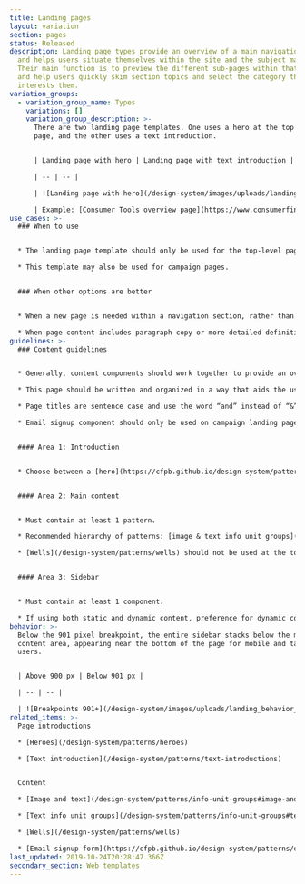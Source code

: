 ```yaml
---
title: Landing pages
layout: variation
section: pages
status: Released
description: Landing page types provide an overview of a main navigation section
  and helps users situate themselves within the site and the subject matter.
  Their main function is to preview the different sub-pages within that section
  and help users quickly skim section topics and select the category that
  interests them.
variation_groups:
  - variation_group_name: Types
    variations: []
    variation_group_description: >-
      There are two landing page templates. One uses a hero at the top of the
      page, and the other uses a text introduction.


      | Landing page with hero | Landing page with text introduction |

      | -- | -- |

      | ![Landing page with hero](/design-system/images/uploads/landing_top_examplea_2x.jpg) | ![Landing page with text introduction](/design-system/images/uploads/landing_top_exampleb_2x.jpg) |

      | Example: [Consumer Tools overview page](https://www.consumerfinance.gov/consumer-tools/) | Example: [About Us overview page](https://www.consumerfinance.gov/about-us/)
use_cases: >-
  ### When to use


  * The landing page template should only be used for the top-level page under each main navigation section on the site to help users navigate to the various sub-sections within the navigation vertical. Examples: [Data & research overview](https://www.consumerfinance.gov/data-research/), [Policy & compliance overview](https://www.consumerfinance.gov/policy-compliance/).

  * This template may also be used for campaign pages.


  ### When other options are better


  * When a new page is needed within a navigation section, rather than at the top-level.

  * When page content includes paragraph copy or more detailed definitions or explanations.
guidelines: >-
  ### Content guidelines


  * Generally, content components should work together to provide an overview of the information organized below this page or about the campaign. Give users clear next steps and calls to actions so they can quickly decide what content is relevant to them and where they should go next.

  * This page should be written and organized in a way that aids the user in skimming and quickly navigating to lower-level pages.

  * Page titles are sentence case and use the word “and” instead of “&”. (Note that navigation labels follow a different style.)

  * Email signup component should only be used on campaign landing pages. This component is not used on Landing pages.


  #### Area 1: Introduction


  * Choose between a [hero](https://cfpb.github.io/design-system/patterns/heroes) or [text introduction](https://cfpb.github.io/design-system/patterns/text-introductions) for this area.


  #### Area 2: Main content


  * Must contain at least 1 pattern.

  * Recommended hierarchy of patterns: [image & text info unit groups](/design-system/patterns/info-unit-groups#image-and-text-1), [well](/design-system/patterns/wells), [text info unit groups(/design-system/patterns/info-unit-groups#text-only).

  * [Wells](/design-system/patterns/wells) should not be used at the top of this area if the introduction area contains a hero.


  #### Area 3: Sidebar


  * Must contain at least 1 component.

  * If using both static and dynamic content, preference for dynamic content to appear above static content.
behavior: >-
  Below the 901 pixel breakpoint, the entire sidebar stacks below the main
  content area, appearing near the bottom of the page for mobile and tablet
  users.


  | Above 900 px | Below 901 px |

  | -- | -- |

  | ![Breakpoints 901+](/design-system/images/uploads/landing_behavior_desktop_2x.jpg) | ![Breakpoints 900 and less](/design-system/images/uploads/landing_behavior_mobile_2x.jpg) |
related_items: >-
  Page introductions

  * [Heroes](/design-system/patterns/heroes)

  * [Text introduction](/design-system/patterns/text-introductions)


  Content

  * [Image and text](/design-system/patterns/info-unit-groups#image-and-text-1)

  * [Text info unit groups](/design-system/patterns/info-unit-groups#text-only)

  * [Wells](/design-system/patterns/wells)

  * [Email signup form](https://cfpb.github.io/design-system/patterns/e-mail-signup-forms)
last_updated: 2019-10-24T20:28:47.366Z
secondary_section: Web templates
---
```

